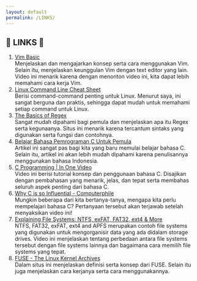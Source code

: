```yaml
---
layout: default
permalink: /LINKS/
---
```


## 🔗 LINKS 🔗

1. [Vim Basic](https://www.youtube.com/watch?v=pYQmaYpp9ts)<br>
Menjelaskan dan mengajarkan konsep serta cara menggunakan Vim. Selain itu, menjelaskan keunggulan Vim dengan text editor yang lain. Video ini menarik karena dengan menonton video ini, kita dapat lebih memahami cara kerja Vim.
2. [Linux Command Line Cheat Sheet](https://cheatography.com/davechild/cheat-sheets/linux-command-line/)<br>
Berisi command-command penting untuk Linux. Menurut saya, ini sangat berguna dan praktis, sehingga dapat mudah untuk memahami setiap command untuk Linux.
3. [The Basics of Regex](https://www.computerhope.com/jargon/r/regex.htm)<br>
Sangat mudah dipahami bagi pemula dan menjelaskan apa itu Regex serta kegunaanya. Situs ini menarik karena tercantum sintaks yang digunakan serta fungsi dan contohnya.
4. [Belajar Bahasa Pemrograman C Untuk Pemula](https://www.dicoding.com/blog/belajar-pemrograman-c-pemula/)<br>
Artikel ini sangat pas bagi kita yang baru memulai belajar bahasa C. Selain itu, artikel ini akan lebih mudah dipahami karena penulisannya menggunakan bahasa Indonesia.
5. [C Programming | In One Video](https://www.youtube.com/watch?v=3lQEunpmtRA)<br>
Video ini berisi tutorial konsep dan penggunaan bahasa C. Disajikan dengan pembahasan yang menarik, jelas, dan tepat serta membahas seluruh aspek penting dari bahasa C.
6. [Why C is so Influential - Computerphile](https://www.youtube.com/watch?v=ci1PJexnfNE)<br>
Mungkin beberapa dari kita bertanya-tanya, mengapa kita perlu mempelajari bahasa C? Pertanyaan tersebut akan terjawab setelah menyaksikan video ini!
7. [Explaining File Systems: NTFS, exFAT, FAT32, ext4 & More](https://www.youtube.com/watch?v=_h30HBYxtws)<br>
NTFS, FAT32, exFAT, ext4 and APFS merupakan contoh file systems yang digunakan untuk mengorganisir data yang ada didalam storage drives. Video ini menjelaskan tentang perbedaan antara file systems tersebut dengan file systems lainnya dan bagaimana cara memilih file systems yang tepat.
8. [FUSE - The Linux Kernel Archives](https://www.kernel.org/doc/html/latest/filesystems/fuse.html)<br>
Dalam situs ini menjelaskan definisi serta konsep dari FUSE. Selain itu juga menjelaskan cara kerjanya serta cara menggunakannya.
